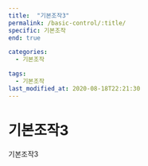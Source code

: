 ```yaml
---
title:  "기본조작3"
permalink: /basic-control/:title/
specific: 기본조작
end: true

categories:
  - 기본조작

tags:
  - 기본조작
last_modified_at: 2020-08-18T22:21:30
---
```


# 기본조작3
기본조작3